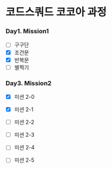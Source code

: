 # 코드스쿼드 코코아 과정

### Day1. Mission1
- [ ] 구구단 
- [x] 조건문
- [x] 반복문
- [ ] 별찍기

### Day3. Mission2
- [x] 미션 2-0 
- [x] 미션 2-1
- [ ] 미션 2-2
- [ ] 미션 2-3
- [ ] 미션 2-4
- [ ] 미션 2-5



